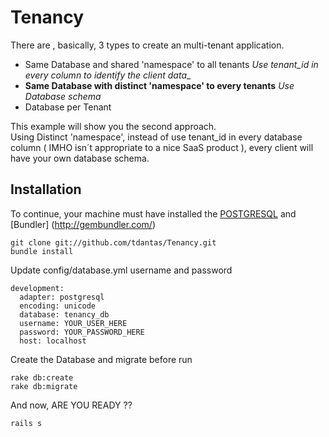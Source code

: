 # Tenancy

There are , basically, 3 types to create an multi-tenant application.  

  * Same Database and shared 'namespace' to all tenants *Use tenant_id in every column to identify the  client data*_  
  * **Same Database with distinct 'namespace' to every tenants** *Use Database schema*       
  * Database per Tenant   

This example will show you the second approach.   
Using Distinct 'namespace', instead of use tenant_id in every database column ( IMHO isn´t appropriate to a nice SaaS product ), every client will have your own database schema.   
   

## Installation  

To continue, your machine must have installed the [POSTGRESQL](http://www.postgresql.org/) and  [Bundler] (http://gembundler.com/)   

```
git clone git://github.com/tdantas/Tenancy.git   
bundle install
```   
Update config/database.yml username and password 

```
development:
  adapter: postgresql
  encoding: unicode
  database: tenancy_db
  username: YOUR_USER_HERE
  password: YOUR_PASSWORD_HERE
  host: localhost
```   

Create the Database and migrate before run
```
rake db:create   
rake db:migrate   
```
And now, ARE YOU READY ??

```
rails s   
```


